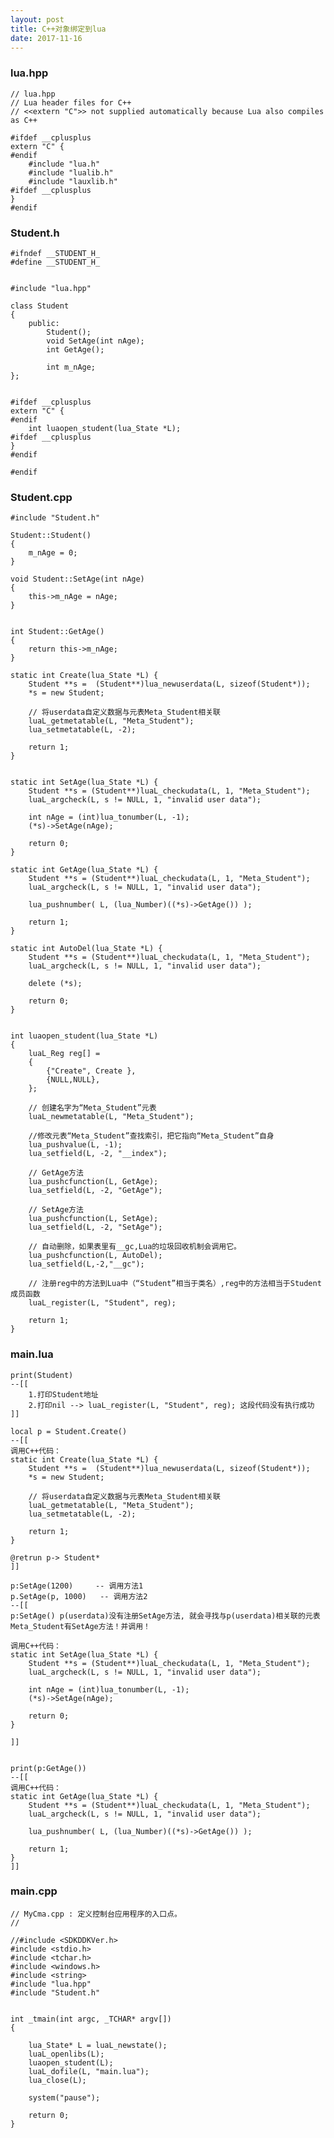 ```yaml
---
layout: post
title: C++对象绑定到lua
date: 2017-11-16
---
```


### lua.hpp
    // lua.hpp  
	// Lua header files for C++  
	// <<extern "C">> not supplied automatically because Lua also compiles as C++  
	  
	#ifdef __cplusplus    
	extern "C" {  
	#endif  
	    #include "lua.h"  
	    #include "lualib.h"  
	    #include "lauxlib.h"  
	#ifdef __cplusplus  
	}  
	#endif  

### Student.h
	#ifndef __STUDENT_H_  
	#define __STUDENT_H_  
	  
	  
	#include "lua.hpp"  
	  
	class Student  
	{  
		public:  
		    Student();  
		    void SetAge(int nAge);  
		    int GetAge();  
		  
		    int m_nAge;  
	};  
	  
	  
	#ifdef __cplusplus  
	extern "C" {  
	#endif  
	    int luaopen_student(lua_State *L);  
	#ifdef __cplusplus  
	}  
	#endif  
	  
	#endif 

### Student.cpp
	#include "Student.h"  
	  
	Student::Student()  
	{  
	    m_nAge = 0;  
	}  
	  
	void Student::SetAge(int nAge)  
	{  
	    this->m_nAge = nAge;  
	}  
	  
	  
	int Student::GetAge()  
	{  
	    return this->m_nAge;  
	}  
	  
	static int Create(lua_State *L) {  
	    Student **s =  (Student**)lua_newuserdata(L, sizeof(Student*));  
	    *s = new Student;  
	  
	    // 将userdata自定义数据与元表Meta_Student相关联  
	    luaL_getmetatable(L, "Meta_Student");  
	    lua_setmetatable(L, -2);  
	  
	    return 1;  
	}  
	  
	  
	static int SetAge(lua_State *L) {  
	    Student **s = (Student**)luaL_checkudata(L, 1, "Meta_Student");  
	    luaL_argcheck(L, s != NULL, 1, "invalid user data");  
	  
	    int nAge = (int)lua_tonumber(L, -1);  
	    (*s)->SetAge(nAge);  
	  
	    return 0;  
	}  
	  
	static int GetAge(lua_State *L) {  
	    Student **s = (Student**)luaL_checkudata(L, 1, "Meta_Student");  
	    luaL_argcheck(L, s != NULL, 1, "invalid user data");  
	  
	    lua_pushnumber( L, (lua_Number)((*s)->GetAge()) );  
	  
	    return 1;  
	}  
	  
	static int AutoDel(lua_State *L) {  
	    Student **s = (Student**)luaL_checkudata(L, 1, "Meta_Student");  
	    luaL_argcheck(L, s != NULL, 1, "invalid user data");  
	  
	    delete (*s);  
	  
	    return 0;  
	}  
	  
	  
	int luaopen_student(lua_State *L)   
	{  
	    luaL_Reg reg[] =   
	    {  
	        {"Create", Create },  
	        {NULL,NULL},  
	    };  
	  
	    // 创建名字为“Meta_Student”元表  
	    luaL_newmetatable(L, "Meta_Student");  
	  
	    //修改元表“Meta_Student”查找索引，把它指向“Meta_Student”自身  
	    lua_pushvalue(L, -1);  
	    lua_setfield(L, -2, "__index");  
	  
	    // GetAge方法  
	    lua_pushcfunction(L, GetAge);  
	    lua_setfield(L, -2, "GetAge");  
	  
	    // SetAge方法  
	    lua_pushcfunction(L, SetAge);  
	    lua_setfield(L, -2, "SetAge");  
	  
	    // 自动删除，如果表里有__gc,Lua的垃圾回收机制会调用它。  
	    lua_pushcfunction(L, AutoDel);  
	    lua_setfield(L,-2,"__gc");  
	  
	    // 注册reg中的方法到Lua中（“Student”相当于类名）,reg中的方法相当于Student成员函数  
	    luaL_register(L, "Student", reg);  
	  
	    return 1;  
	}

### main.lua  
	print(Student)    
	--[[   
	    1.打印Student地址  
	    2.打印nil --> luaL_register(L, "Student", reg); 这段代码没有执行成功  
	]]  
	  
	local p = Student.Create()  
	--[[  
	调用C++代码：  
	static int Create(lua_State *L) {  
	    Student **s =  (Student**)lua_newuserdata(L, sizeof(Student*));  
	    *s = new Student;  
	  
	    // 将userdata自定义数据与元表Meta_Student相关联  
	    luaL_getmetatable(L, "Meta_Student");  
	    lua_setmetatable(L, -2);  
	  
	    return 1;  
	}  
	  
	@retrun p-> Student*  
	]]  
	  
	p:SetAge(1200)     -- 调用方法1  
	p.SetAge(p, 1000)   -- 调用方法2  
	--[[  
	p:SetAge() p(userdata)没有注册SetAge方法, 就会寻找与p(userdata)相关联的元表Meta_Student有SetAge方法！并调用！  
	  
	调用C++代码：  
	static int SetAge(lua_State *L) {  
	    Student **s = (Student**)luaL_checkudata(L, 1, "Meta_Student");  
	    luaL_argcheck(L, s != NULL, 1, "invalid user data");  
	  
	    int nAge = (int)lua_tonumber(L, -1);  
	    (*s)->SetAge(nAge);  
	  
	    return 0;  
	}  
	  
	]]  
	  
	  
	print(p:GetAge())  
	--[[  
	调用C++代码：  
	static int GetAge(lua_State *L) {  
	    Student **s = (Student**)luaL_checkudata(L, 1, "Meta_Student");  
	    luaL_argcheck(L, s != NULL, 1, "invalid user data");  
	  
	    lua_pushnumber( L, (lua_Number)((*s)->GetAge()) );  
	  
	    return 1;  
	}  
	]]  

### main.cpp
	// MyCma.cpp : 定义控制台应用程序的入口点。  
	//  
	  
	//#include <SDKDDKVer.h>  
	#include <stdio.h>  
	#include <tchar.h>  
	#include <windows.h>  
	#include <string>  
	#include "lua.hpp"  
	#include "Student.h"  
	  
	  
	int _tmain(int argc, _TCHAR* argv[])  
	{  
	  
	    lua_State* L = luaL_newstate();  
	    luaL_openlibs(L);  
	    luaopen_student(L);  
	    luaL_dofile(L, "main.lua");  
	    lua_close(L);  
	  
	    system("pause");  
	  
	    return 0;  
	}  